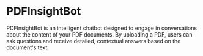 # PDFInsightBot
PDFInsightBot is an intelligent chatbot designed to engage in conversations about the content of your PDF documents. By uploading a PDF, users can ask questions and receive detailed, contextual answers based on the document's text. 
